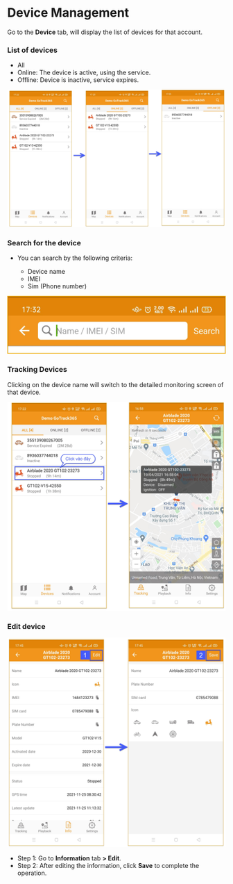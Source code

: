 # Device Management

Go to the **Device** tab, will display the list of devices for that account.

### List of devices
* All
* Online: The device is active, using the service.
* Offline: Device is inactive, service expires.

<span style="display:block;text-align:center">![Interface Web](/docs/assets/images/web-english/gotrack365-el/list-device.jpg)


### Search for the device

* You can search by the following criteria:

    * Device name
    * IMEI
    * Sim (Phone number)

<span class="icon-left8">![Interface Web](/docs/assets/images/web-english/gotrack365-el/search-device.jpg)

### Tracking Devices

Clicking on the device name will switch to the detailed monitoring screen of that device. 

<span class="icon-left5">![Interface Web](/docs/assets/images/web-english/gotrack365-el/tracking-device.jpg)

### Edit device

<span class="icon-left5">![Interface Web](/docs/assets/images/web-english/gotrack365-el/edit-device.jpg)

* Step 1: Go to **Information** tab **> Edit**.
* Step 2: After editing the information, click **Save** to complete the operation.



